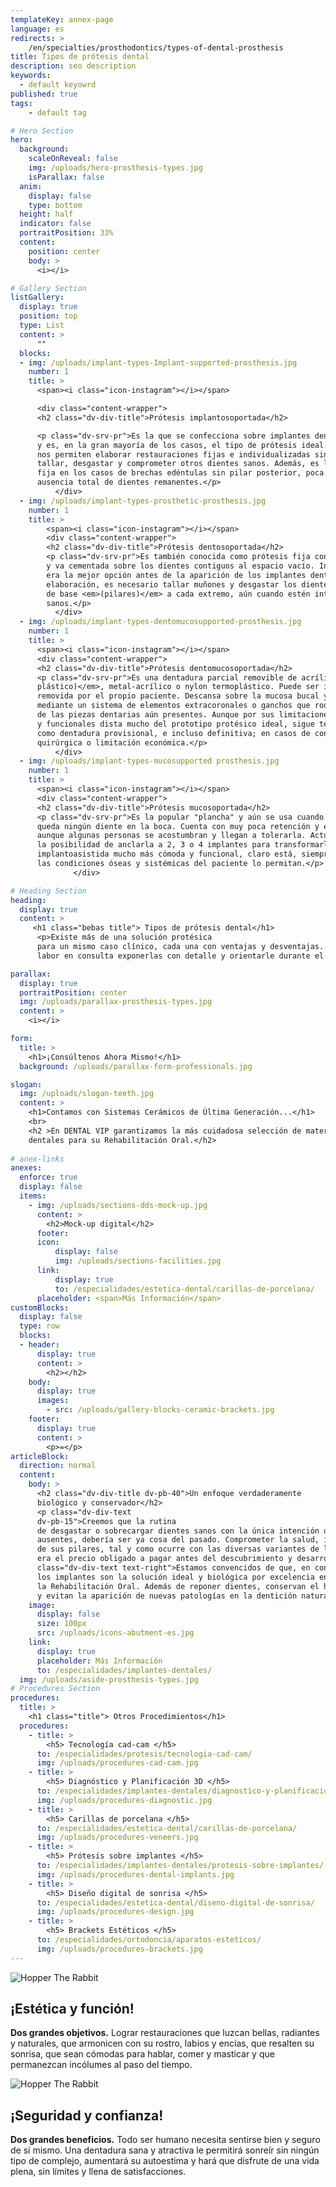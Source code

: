 ```yaml
---
templateKey: annex-page
language: es
redirects: >
    /en/specialties/prosthodontics/types-of-dental-prosthesis
title: Tipos de prótesis dental
description: seo description
keywords:
  - default keyowrd
published: true
tags:
    - default tag

# Hero Section
hero:
  background:
    scaleOnReveal: false
    img: /uploads/hero-prosthesis-types.jpg
    isParallax: false
  anim:
    display: false
    type: bottom
  height: half
  indicator: false
  portraitPosition: 33%
  content:
    position: center
    body: >
      <i></i>

# Gallery Section
listGallery:
  display: true
  position: top
  type: List
  content: >
      ""
  blocks:
  - img: /uploads/implant-types-Implant-supported-prosthesis.jpg
    number: 1
    title: >
      <span><i class="icon-instagram"></i></span>

      <div class="content-wrapper">
      <h2 class="dv-div-title">Prótesis implantosoportada</h2>

      <p class="dv-srv-pr">Es la que se confecciona sobre implantes dentales
      y es, en la gran mayoría de los casos, el tipo de prótesis ideal. Los implantes
      nos permiten elaborar restauraciones fijas e individualizadas sin tener que
      tallar, desgastar y comprometer otros dientes sanos. Además, es la única alternativa
      fija en los casos de brechas edéntulas sin pilar posterior, poca cantidad o
      ausencia total de dientes remanentes.</p>
          </div>
  - img: /uploads/implant-types-prosthetic-prosthesis.jpg
    number: 1
    title: >
        <span><i class="icon-instagram"></i></span>
        <div class="content-wrapper">
        <h2 class="dv-div-title">Prótesis dentosoportada</h2>
        <p class="dv-srv-pr">Es también conocida como prótesis fija convencional
        y va cementada sobre los dientes contiguos al espacio vacío. Indudablemente
        era la mejor opción antes de la aparición de los implantes dentales. Para su
        elaboración, es necesario tallar muñones y desgastar los dientes que le servirán
        de base <em>(pilares)</em> a cada extremo, aún cuando estén intactos y completamente
        sanos.</p>
          </div>
  - img: /uploads/implant-types-dentomucosupported-prosthesis.jpg
    number: 1
    title: >
      <span><i class="icon-instagram"></i></span>
      <div class="content-wrapper">
      <h2 class="dv-div-title">Prótesis dentomucosoportada</h2>
      <p class="dv-srv-pr">Es una dentadura parcial removible de acrílico <em>(material
      plástico)</em>, metal-acrílico o nylon termoplástico. Puede ser insertada y
      removida por el propio paciente. Descansa sobre la mucosa bucal y se retiene
      mediante un sistema de elementos extracoronales o ganchos que rodean a algunas
      de las piezas dentarias aún presentes. Aunque por sus limitaciones estéticas
      y funcionales dista mucho del prototipo protésico ideal, sigue teniendo vigencia
      como dentadura provisional, e incluso definitiva; en casos de contraindicación
      quirúrgica o limitación económica.</p>
          </div>
  - img: /uploads/implant-types-mucosupported prosthesis.jpg
    number: 1
    title: >
      <span><i class="icon-instagram"></i></span>
      <div class="content-wrapper">
      <h2 class="dv-div-title">Prótesis mucosoportada</h2>
      <p class="dv-srv-pr">Es la popular "plancha" y aún se usa cuando ya no
      queda ningún diente en la boca. Cuenta con muy poca retención y estabilidad,
      aunque algunas personas se acostumbran y llegan a tolerarla. Actualmente existe
      la posibilidad de anclarla a 2, 3 o 4 implantes para transformarla en una sobredentadura
      implantoasistida mucho más cómoda y funcional, claro está, siempre y cuando
      las condiciones óseas y sistémicas del paciente lo permitan.</p>
              </div>

# Heading Section
heading:
  display: true
  content: >
     <h1 class="bebas title"> Tipos de prótesis dental</h1>
      <p>Existe más de una solución protésica
      para un mismo caso clínico, cada una con ventajas y desventajas. Será nuestra
      labor en consulta exponerlas con detalle y orientarle durante el proceso de selección.</p>

parallax:
  display: true
  portraitPosition: center
  img: /uploads/parallax-prosthesis-types.jpg
  content: >
    <i></i>

form:
  title: >
    <h1>¡Consúltenos Ahora Mismo!</h1>
  background: /uploads/parallax-form-professionals.jpg

slogan:
  img: /uploads/slogan-teeth.jpg
  content: >
    <h1>Contamos con Sistemas Cerámicos de Última Generación...</h1>
    <br>
    <h2 >En DENTAL VIP garantizamos la más cuidadosa selección de materiales
    dentales para su Rehabilitación Oral.</h2>
  
# anex-links
anexes:
  enforce: true
  display: false
  items:
    - img: /uploads/sections-dds-mock-up.jpg
      content: >
        <h2>Mock-up digital</h2>
      footer:
      icon:
          display: false
          img: /uploads/sections-facilities.jpg
      link:
          display: true
          to: /especialidades/estetica-dental/carillas-de-porcelana/
      placeholder: <span>Más Información</span>
customBlocks:
  display: false
  type: row
  blocks:
  - header:
      display: true
      content: >
        <h2></h2>
    body: 
      display: true
      images:
        - src: /uploads/gallery-blocks-ceramic-brackets.jpg
    footer:
      display: true
      content: >
        <p>=</p>
articleBlock:
  direction: normal
  content:
    body: >
      <h2 class="dv-div-title dv-pb-40">Un enfoque verdaderamente
      biológico y conservador</h2>
      <p class="dv-div-text
      dv-pb-15">Creemos que la rutina
      de desgastar o sobrecargar dientes sanos con la única intención de reponer otros
      ausentes, debería ser ya cosa del pasado. Comprometer la salud, integridad y longevidad
      de sus pilares, tal y como ocurre con las diversas variantes de la prótesis convencional,
      era el precio obligado a pagar antes del descubrimiento y desarrollo de la oseointegración.</p><p
      class="dv-div-text text-right">Estamos convencidos de que, en condiciones favorables,
      los implantes son la solución ideal y biológica por excelencia en el campo de
      la Rehabilitación Oral. Además de reponer dientes, conservan el hueso maxilar
      y evitan la aparición de nuevas patologías en la dentición natural remanente</p>
    image:
      display: false
      size: 100px
      src: /uploads/icons-abutment-es.jpg
    link:
      display: true
      placeholder: Más Información
      to: /especialidades/implantes-dentales/
  img: /uploads/aside-prosthesis-types.jpg
# Procedures Section
procedures:
  title: >
    <h1 class="title"> Otros Procedimientos</h1>
  procedures:
    - title: >
        <h5> Tecnología cad-cam </h5>
      to: /especialidades/protesis/tecnologia-cad-cam/
      img: /uploads/procedures-cad-cam.jpg
    - title: >
        <h5> Diagnóstico y Planificación 3D </h5>
      to: /especialidades/implantes-dentales/diagnostico-y-planificacion-3d/
      img: /uploads/procedures-diagnostic.jpg
    - title: >
        <h5> Carillas de porcelana </h5>
      to: /especialidades/estetica-dental/carillas-de-porcelana/
      img: /uploads/procedures-veneers.jpg
    - title: >
        <h5> Prótesis sobre implantes </h5>
      to: /especialidades/implantes-dentales/protesis-sobre-implantes/
      img: /uploads/procedures-dental-implants.jpg
    - title: >
        <h5> Diseño digital de sonrisa </h5>
      to: /especialidades/estetica-dental/diseno-digital-de-sonrisa/
      img: /uploads/procedures-design.jpg
    - title: >
        <h5> Brackets Estéticos </h5>
      to: /especialidades/ortodoncia/aparatos-esteticos/
      img: /uploads/procedures-brackets.jpg
---
```

<div class="row container">
<div class="item full">

![Hopper The Rabbit](/img/gallery-blocks-aesthetic.jpg)

## ¡Estética y función!

<strong>Dos grandes objetivos.</strong> Lograr restauraciones que luzcan
bellas, radiantes y naturales, que armonicen con su rostro, labios y encías,
que resalten su sonrisa, que sean cómodas para hablar, comer y masticar y que
permanezcan incólumes al paso del tiempo.
</div>
<div class="item full">


![Hopper The Rabbit](/img/gallery-blocks-security.jpg)


## ¡Seguridad y confianza!

<strong>Dos grandes beneficios.</strong> Todo ser humano necesita sentirse
bien y seguro de sí mismo. Una dentadura sana y atractiva le permitirá sonreír
sin ningún tipo de complejo, aumentará su autoestima y hará que disfrute de
una vida plena, sin límites y llena de satisfacciones.

</div>
</div>
  
  
  